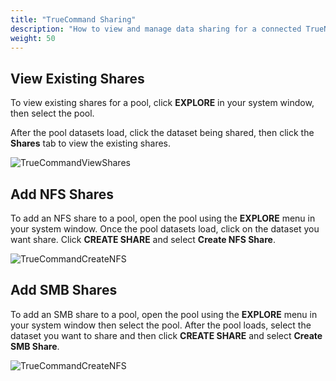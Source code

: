 ```yaml
---
title: "TrueCommand Sharing"
description: "How to view and manage data sharing for a connected TrueNAS system."
weight: 50
---
```


## View Existing Shares

To view existing shares for a pool, click **EXPLORE** in your system window, then select the pool.

After the pool datasets load, click the dataset being shared, then click the **Shares** tab to view the existing shares.

![TrueCommandViewShares](/images/TrueCommand/Systems/TC_22_ViewShares.png "View a Share")

## Add NFS Shares

To add an NFS share to a pool, open the pool using the **EXPLORE** menu in your system window.
Once the pool datasets load, click on the dataset you want share. Click **CREATE SHARE** and select **Create NFS Share**.

![TrueCommandCreateNFS](/images/TrueCommand/Systems/TC22addnfsshare.png "Create NFS Share")

## Add SMB Shares

To add an SMB share to a pool, open the pool using the **EXPLORE** menu in your system window then select the pool. 
After the pool loads, select the dataset you want to share and then click **CREATE SHARE** and select **Create SMB Share**.

![TrueCommandCreateNFS](/images/TrueCommand/Systems/tc22addsmbshare.png "Create SMB Share")
